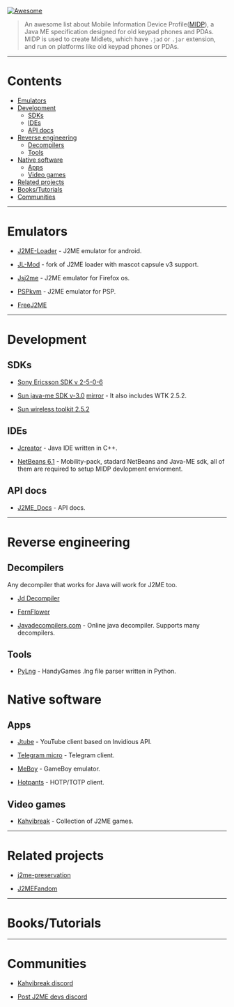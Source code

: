 [![Awesome](https://awesome.re/badge.svg)](https://awesome.re)

>An awesome list about Mobile Information Device Profile([MIDP](https://en.wikipedia.org/wiki/Mobile_Information_Device_Profile)), a Java ME specification designed for old keypad phones and PDAs. MIDP is used to create Midlets, which have `.jad` or `.jar` extension, and run on platforms like old keypad phones or PDAs.

***

# Contents


- [Emulators](#emulators)
- [Development](#development)
    - [SDKs](#sdks)
    - [IDEs](#ides)
    - [API docs](#api-docs)
- [Reverse engineering](#reverse-engineering)
    - [Decompilers](#decompilers)
    - [Tools](#tools)
- [Native software](#native-software)
    - [Apps](#apps)
    - [Video games](#video-games)
- [Related projects](#related-projects)
- [Books/Tutorials](#bookstutorials)
- [Communities](#communities)


***

# Emulators

- [J2ME-Loader](https://github.com/nikita36078/J2ME-Loader) - J2ME emulator for android.

- [JL-Mod](https://github.com/woesss/JL-Mod) - fork of J2ME loader  with mascot capsule v3 support.

- [Jsj2me](https://github.com/szatkus/js2me) - J2ME emulator for Firefox os.

- [PSPkvm](https://sourceforge.net/projects/pspkvm/) - J2ME emulator for PSP.

- [FreeJ2ME](https://github.com/hex007/freej2me)


***

# Development

## SDKs

- [Sony Ericsson SDK v 2-5-0-6](https://archive.org/details/semc_java_me_cldc_sdk.2-5-0-6)

- [Sun java-me SDK v-3.0](https://www.oracle.com/java/technologies/javame-sdk/java-me-sdk-v30.html)  [mirror](https://archive.org/details/sun_java_me_sdk-3_0-win) - It also includes WTK 2.5.2.


- [Sun wireless toolkit 2.5.2](https://www.oracle.com/java/technologies/java-archive-downloads-javame-downloads.html#sun_java_wireless_toolkit-2.5.2_01)


## IDEs

- [Jcreator](https://en.m.wikipedia.org/wiki/JCreator) - Java IDE written in C++.

- [NetBeans 6.1](https://archive.org/download/netbeans-olds/6.1) -  Mobility-pack, stadard NetBeans and Java-ME sdk, all of them are required to setup MIDP devlopment enviorment.


## API docs

- [J2ME_Docs](https://nikita36078.github.io/J2ME_Docs) - API docs.

***

# Reverse engineering

## Decompilers

Any decompiler that works for Java will work for J2ME too.

- [Jd Decompiler](https://java-decompiler.github.io)

- [FernFlower](https://github.com/fesh0r/fernflower)

- [Javadecompilers.com](https://www.javadecompilers.com) - Online java decompiler. Supports many decompilers.


## Tools

- [PyLng](https://github.com/CakesTwix/pylng) - HandyGames .lng file parser written in Python.


# Native software

## Apps

*  [Jtube](https://github.com/shinovon/JTube) - YouTube client based on Invidious API.

- [Telegram micro](https://github.com/faissaloo/telegram-micro) - Telegram client.

- [MeBoy](http://arktos.se/meboy) - GameBoy emulator.

- [Hotpants](https://github.com/baumschubser/hotpants/) - HOTP/TOTP client.


## Video games

- [Kahvibreak](https://bluemaxima.org/kahvibreak) - Collection of J2ME games.

***

# Related projects

- [j2me-preservation](https://github.com/j2me-preservation/j2me-preservation)

- [J2MEFandom](j2me.fandom.com/wiki/development_tools)

***

# Books/Tutorials



***

# Communities
 
- [Kahvibreak discord](https://discord.gg/8TgbHAG)

- [Post J2ME devs discord](https://discord.gg/MszXTsqaKG)
